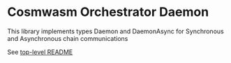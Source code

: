 # Cosmwasm Orchestrator Daemon
This library implements types Daemon and DaemonAsync for Synchronous and Asynchronous chain communications

See [top-level README](../README.md)